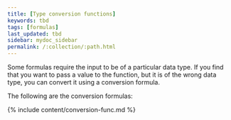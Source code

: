 ```yaml
---
title: [Type conversion functions]
keywords: tbd
tags: [formulas]
last_updated: tbd
sidebar: mydoc_sidebar
permalink: /:collection/:path.html
---
```

Some formulas require the input to be of a particular data type. If you find
that you want to pass a value to the function, but it is of the wrong data type,
you can convert it using a conversion formula.

The following are the conversion formulas:

{% include content/conversion-func.md %}
